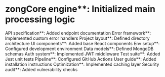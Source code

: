 # zongCore engine**: Initialized main processing logic
API specification**: Added endpoint documentation
Error framework**: Implemented custom error handlers
Project layout**: Defined directory architecture
UI components**: Added base React components
Env setup**: Configured development environment
Data models**: Defined MongoDB schemas
Auth system**: Implemented JWT middleware
Test suite**: Added Jest unit tests
Pipeline**: Configured GitHub Actions
User guide**: Added installation instructions
Optimization**: Implemented caching layer
Security audit**: Added vulnerability checks
